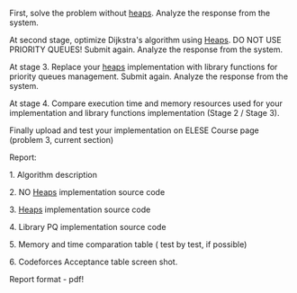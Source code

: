 First, solve the problem without
[heaps](https://else.fcim.utm.md/mod/resource/view.php?id=42374 "Heaps").
Analyze the response from the system.

At second stage, optimize Dijkstra's algorithm using
[Heaps](https://else.fcim.utm.md/mod/resource/view.php?id=42374 "Heaps"). DO
NOT USE PRIORITY QUEUES! Submit again. Analyze the response from the system.

At stage 3. Replace your
[heaps](https://else.fcim.utm.md/mod/resource/view.php?id=42374 "Heaps")
implementation with library functions for priority queues management. Submit
again. Analyze the response from the system.

At stage 4. Compare execution time and memory resources used for your
implementation and library functions implementation (Stage 2 / Stage 3).

Finally upload and test your implementation on ELESE Course page (problem 3,
current section)

Report:

1\. Algorithm description

2\. NO [Heaps](https://else.fcim.utm.md/mod/resource/view.php?id=42374
"Heaps") implementation source code

3\. [Heaps](https://else.fcim.utm.md/mod/resource/view.php?id=42374 "Heaps")
implementation source code

4\. Library PQ implementation source code

5\. Memory and time comparation table ( test by test, if possible)

6\. Codeforces Acceptance table screen shot.

Report format - pdf!
